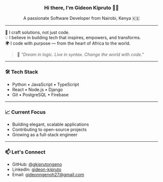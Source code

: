 <h3 align="center">Hi there, I'm <strong>Gideon Kipruto</strong> 👋🏾</h3>
<p align="center">A passionate Software Developer from Nairobi, Kenya 🇰🇪</p>

---

🚀 I craft solutions, not just code.  
💡 I believe in building tech that inspires, empowers, and transforms.  
🌍 I code with purpose — from the heart of Africa to the world.

> 🧠 _"Dream in logic. Live in syntax. Change the world with code."_

---

### 🛠️ Tech Stack
- Python • JavaScript • TypeScript  
- React • Node.js • Django  
- Git • PostgreSQL • Firebase

---

### 📈 Current Focus
- Building elegant, scalable applications  
- Contributing to open-source projects  
- Growing as a full-stack engineer

---

### 📫 Let's Connect
- GitHub: [@gkiprutongeno](https://github.com/gkiprutongeno)
- LinkedIn: [gideon-kipruto](https://www.linkedin.com/in/gideon-kipruto-45bb022b5/)
- Email: [gideonngenoh27@gmail.com](gideonngenoh27@gmail.com) <!-- Replace this with your real email -->
